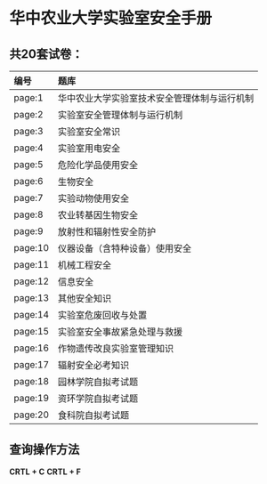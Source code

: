 # 华中农业大学实验室安全手册
## 共20套试卷：
|编号|题库|
|:---|:---|
|page:1|华中农业大学实验室技术安全管理体制与运行机制|
|page:2|实验室安全管理体制与运行机制|
|page:3|实验室安全常识|
|page:4|实验室用电安全| 
|page:5|危险化学品使用安全|  
|page:6|生物安全|
|page:7|实验动物使用安全|  
|page:8|农业转基因生物安全| 
|page:9|放射性和辐射性安全防护| 
|page:10|仪器设备（含特种设备）使用安全|  
|page:11|机械工程安全|
|page:12|信息安全|
|page:13|其他安全知识|
|page:14|实验室危废回收与处置|
|page:15|实验室安全事故紧急处理与救援|
|page:16|作物遗传改良实验室管理知识|
|page:17|辐射安全必考知识|
|page:18|园林学院自拟考试题|
|page:19|资环学院自拟考试题|
|page:20|食科院自拟考试题|
## 查询操作方法
**CRTL + C**
**CRTL + F**
